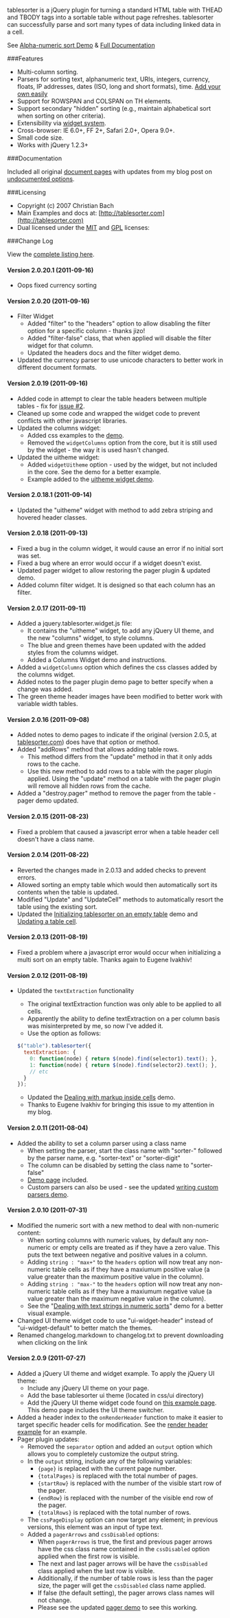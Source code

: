 tablesorter is a jQuery plugin for turning a standard HTML table with THEAD and TBODY tags into a sortable table without page refreshes.
tablesorter can successfully parse and sort many types of data including linked data in a cell.

See [Alpha-numeric sort Demo](http://mottie.github.com/tablesorter/) &amp; [Full Documentation](http://mottie.github.com/tablesorter/docs/)

###Features

* Multi-column sorting.
* Parsers for sorting text, alphanumeric text, URIs, integers, currency, floats, IP addresses, dates (ISO, long and short formats), time. [Add your own easily](http://mottie.github.com/tablesorter/docs/example-parsers.html)
* Support for ROWSPAN and COLSPAN on TH elements.
* Support secondary "hidden" sorting (e.g., maintain alphabetical sort when sorting on other criteria).
* Extensibility via [widget system](http://mottie.github.com/tablesorter/docs/example-widgets.html).
* Cross-browser: IE 6.0+, FF 2+, Safari 2.0+, Opera 9.0+.
* Small code size.
* Works with jQuery 1.2.3+

###Documentation

Included all original [document pages](http://mottie.github.com/tablesorter/docs/index.html) with updates from my blog post on [undocumented options](http://wowmotty.blogspot.com/2011/06/jquery-tablesorter-missing-docs.html).

###Licensing

* Copyright (c) 2007 Christian Bach
* Main Examples and docs at: [http://tablesorter.com](http://tablesorter.com)
* Dual licensed under the [MIT](http://www.opensource.org/licenses/mit-license.php) and [GPL](http://www.gnu.org/licenses/gpl.html) licenses:

###Change Log

View the [complete listing here](http://mottie.github.com/tablesorter/changelog.txt).

#### Version 2.0.20.1 (2011-09-16)

* Oops fixed currency sorting

#### Version 2.0.20 (2011-09-16)

* Filter Widget
  * Added "filter" to the "headers" option to allow disabling the filter option for a specific column - thanks jizo!
  * Added "filter-false" class, that when applied will disable the filter widget for that column.
  * Updated the headers docs and the filter widget demo.
* Updated the currency parser to use unicode characters to better work in different document formats.

#### Version 2.0.19 (2011-09-16)

* Added code in attempt to clear the table headers between multiple tables - fix for [issue #2](https://github.com/Mottie/tablesorter/issues/2).
* Cleaned up some code and wrapped the widget code to prevent conflicts with other javascript libraries.
* Updated the columns widget:
  * Added css examples to the [demo](http://mottie.github.com/tablesorter/docs/example-widget-columns.html).
  * Removed the `widgetColumns` option from the core, but it is still used by the widget - the way it is used hasn't changed.
* Updated the uitheme widget:
  * Added `widgetUitheme` option - used by the widget, but not included in the core. See the demo for a better example.
  * Example added to the [uitheme widget demo](http://mottie.github.com/tablesorter/docs/example-widget-columns.html).

#### Version 2.0.18.1 (2011-09-14)

* Updated the "uitheme" widget with method to add zebra striping and hovered header classes.

#### Version 2.0.18 (2011-09-13)

* Fixed a bug in the column widget, it would cause an error if no initial sort was set.
* Fixed a bug where an error would occur if a widget doesn't exist.
* Updated pager widget to allow restoring the pager plugin & updated demo.
* Added column filter widget. It is designed so that each column has an filter.

#### Version 2.0.17 (2011-09-11)

* Added a jquery.tablesorter.widget.js file:
  * It contains the "uitheme" widget, to add any jQuery UI theme, and the new "columns" widget, to style columns.
  * The blue and green themes have been updated with the added styles from the columns widget.
  * Added a Columns Widget demo and instructions.
* Added a `widgetColumns` option which defines the css classes added by the columns widget.
* Added notes to the pager plugin demo page to better specify when a change was added.
* The green theme header images have been modified to better work with variable width tables.

#### Version 2.0.16 (2011-09-08)

* Added notes to demo pages to indicate if the original (version 2.0.5, at [tablesorter.com](http://tablesorter.com/docs/)) does have that option or method.
* Added "addRows" method that allows adding table rows.
  * This method differs from the "update" method in that it only adds rows to the cache.
  * Use this new method to add rows to a table with the pager plugin applied. Using the "update" method on a table with the pager plugin will remove all hidden rows from the cache.
* Added a "destroy.pager" method to remove the pager from the table - pager demo updated.

#### Version 2.0.15 (2011-08-23)

* Fixed a problem that caused a javascript error when a table header cell doesn't have a class name.

#### Version 2.0.14 (2011-08-22)

* Reverted the changes made in 2.0.13 and added checks to prevent errors.
* Allowed sorting an empty table which would then automatically sort its contents when the table is updated.
* Modified "Update" and "UpdateCell" methods to automatically resort the table using the existing sort.
* Updated the [Initializing tablesorter on an empty table](http://mottie.github.com/tablesorter/docs/example-empty-table.html) demo and [Updating a table cell](http://mottie.github.com/tablesorter/docs/example-update-cell.html).

#### Version 2.0.13 (2011-08-19)

* Fixed a problem where a javascript error would occur when initializing a multi sort on an empty table. Thanks again to Eugene Ivakhiv!

#### Version 2.0.12 (2011-08-19)

* Updated the `textExtraction` functionality
   * The original textExtraction function was only able to be applied to all cells.
   * Apparently the ability to define textExtraction on a per column basis was misinterpreted by me, so now I've added it.
   * Use the option as follows:

   ```javascript
   $("table").tablesorter({
     textExtraction: {
       0: function(node) { return $(node).find(selector1).text(); },
       1: function(node) { return $(node).find(selector2).text(); },
       // etc
     }
   });
   ```

   * Updated the [Dealing with markup inside cells](http://mottie.github.com/tablesorter/docs/example-option-text-extraction.html) demo.
   * Thanks to Eugene Ivakhiv for bringing this issue to my attention in my blog.

#### Version 2.0.11 (2011-08-04)

* Added the ability to set a column parser using a class name
   * When setting the parser, start the class name with "sorter-" followed by the parser name, e.g. "sorter-text" or "sorter-digit"
   * The column can be disabled by setting the class name to "sorter-false"
   * [Demo page](http://mottie.github.com/tablesorter/docs/example-parsers-class-name.html) included.
   * Custom parsers can also be used - see the updated [writing custom parsers demo](http://mottie.github.com/tablesorter/docs/example-parsers.html).

#### Version 2.0.10 (2011-07-31)

* Modified the numeric sort with a new method to deal with non-numeric content:
   * When sorting columns with numeric values, by default any non-numeric or empty cells are treated as if they have a zero value. This puts the text between negative and positive values in a column.
   * Adding `string : "max+"` to the `headers` option will now treat any non-numeric table cells as if they have a maxiumum positive value (a value greater than the maximum positive value in the column).
   * Adding `string : "max-"` to the `headers` option will now treat any non-numeric table cells as if they have a maxiumum negative value (a value greater than the maximum negative value in the column).
   * See the "[Dealing with text strings in numeric sorts](http://mottie.github.com/tablesorter/docs/example-options-headers-digits-strings.html)" demo for a better visual example.
* Changed UI theme widget code to use "ui-widget-header" instead of "ui-widget-default" to better match the themes.
* Renamed changelog.markdown to changelog.txt to prevent downloading when clicking on the link

#### Version 2.0.9 (2011-07-27)

* Added a jQuery UI theme and widget example. To apply the jQuery UI theme:
   * Include any jQuery UI theme on your page.
   * Add the base tablesorter ui theme (located in css/ui directory)
   * Add the jQuery UI theme widget code found on [this example page](http://mottie.github.com/tablesorter/docs/example-ui-theme.html). This demo page includes the UI theme switcher.
* Added a header index to the `onRenderHeader` function to make it easier to target specific header cells for modification. See the [render header example](http://mottie.github.com/tablesorter/docs/example-option-render-header.html) for an example.
* Pager plugin updates:
   * Removed the `separator` option and added an `output` option which allows you to completely customize the output string.
   * In the `output` string, include any of the following variables:
      * `{page}` is replaced with the current page number.
      * `{totalPages}` is replaced with the total number of pages.
      * `{startRow}` is replaced with the number of the visible start row of the pager.
      * `{endRow}` is replaced with the number of the visible end row of the pager.
      * `{totalRows}` is replaced with the total number of rows.
   * The `cssPageDisplay` option can now target any element; in previous versions, this element was an input of type text.
   * Added a `pagerArrows` and `cssDisabled` options:
      * When `pagerArrows` is true, the first and previous pager arrows have the css class name contained in the `cssDisabled` option applied when the first row is visible.
      * The next and last pager arrows will be have the `cssDisabled` class applied when the last row is visible.
      * Additionally, if the number of table rows is less than the pager size, the pager will get the `cssDisabled` class name applied.
      * If false (the default setting), the pager arrows class names will not change.
      * Please see the updated [pager demo](http://mottie.github.com/tablesorter/docs/example-pager.html) to see this working.
